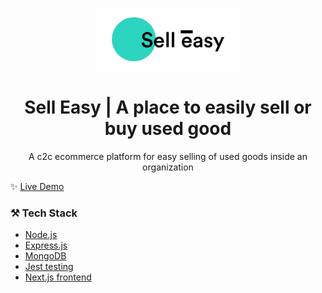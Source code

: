 <p align="center">
  <a href="https://sell-easy.vercel.app/">
    <img alt="Sell Easy" src="https://raw.githubusercontent.com/giridhar7632/sell-easy/main/client/public/logo-display.png" height="100" />
  </a>
</p>

<h1 align="center">
  Sell Easy | A place to easily sell or buy used good
</h1>

<p align="center">
A c2c ecommerce platform for easy selling of used goods inside an organization
</p>

✨ [Live Demo](https://sell-easy.vercel.app/)

### ⚒️ Tech Stack

- [Node.js](https://nodejs.org/)
- [Express.js](https://expressjs.org/)
- [MongoDB](https://mongodb.org/)
- [Jest testing](https://jestjs.io/)
- [Next.js frontend](https://github.com/giridhar7632/sell-easy/tree/main/client)
